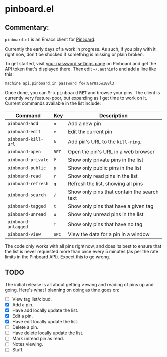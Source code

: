 # pinboard.el

## Commentary:

`pinboard.el` is an Emacs client for [Pinboard](https://pinboard.in/).

Currently the early days of a work in progress. As such, if you play with it
right now, don't be shocked if something is missing or plain broken.

To get started, visit [your password settings
page](https://pinboard.in/settings/password) on Pinboard and get the API
token that's displayed there. Then edit `~/.authinfo` and add a line like
this:

```
machine api.pinboard.in password foo:8ar8a5w188l3
```

Once done, you can <kbd>M-x</kbd> <kbd>pinboard</kbd> <kbd>RET</kbd> and
browse your pins. The client is currently very feature-poor, but expanding
as I get time to work on it. Current commands available in the list include:

| Command             | Key            | Description                                 |
|---------------------|----------------|---------------------------------------------|
| `pinboard-add`      | <kbd>n</kbd>   | Add a new pin                               |
| `pinboard-edit`     | <kbd>e</kbd>   | Edit the current pin                        |
| `pinboard-kill-url` | <kbd>k</kbd>   | Add pin's URL to the `kill-ring`.           |
| `pinboard-open`     | <kbd>RET</kbd> | Open the pin's URL in a web browser         |
| `pinboard-private`  | <kbd>P</kbd>   | Show only private pins in the list          |
| `pinboard-public`   | <kbd>p</kbd>   | Show only public pins in the list           |
| `pinboard-read`     | <kbd>r</kbd>   | Show only read pins in the list             |
| `pinboard-refresh`  | <kbd>g</kbd>   | Refresh the list, showing all pins          |
| `pinboard-search`   | <kbd>/</kbd>   | Show only pins that contain the search text |
| `pinboard-tagged`   | <kbd>t</kbd>   | Show only pins that have a given tag        |
| `pinboard-unread`   | <kbd>u</kbd>   | Show only unread pins in the list           |
| `pinboard-untagged` | <kbd>T</kbd>   | Show only pins that have no tag             |
| `pinboard-view`     | <kbd>SPC</kbd> | View the data for a pin in a window         |

The code only works with all pins right now, and does its best to ensure
that the list is never requested more than once every 5 minutes (as per the
rate limits in the Pinboard API). Expect this to go wrong.

## TODO

The initial release is all about getting viewing and reading of pins up and
going. Here's what I planning on doing as time goes on:

- [ ] View tag list/cloud.
- [X] Add a pin.
- [X] Have add locally update the list.
- [X] Edit a pin.
- [X] Have edit locally update the list.
- [ ] Delete a pin.
- [ ] Have delete locally update the list.
- [ ] Mark unread pin as read.
- [ ] Notes viewing.
- [ ] Stuff.

[//]: # (README.md ends here)

